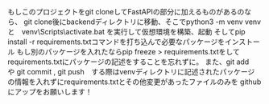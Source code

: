もしこのプロジェクトをgit cloneしてFastAPIの部分に加えるものがあるのなら、
git clone後にbackendディレクトリに移動、そこでpython3 -m venv venv と　venv\Scripts\activate.bat を実行して仮想環境を構築、起動
そしてpip install -r requirements.txtコマンドを打ち込んで必要なパッケージをインストール
もし別のパッケージを入れたならpip freeze > requirements.txtをしてrequirements.txtにパッケージの記述をすることを忘れずに。
また、git add　や git commit , git push　する際はvenvディレクトリに記述されたパッケージの情報を入れずにrequirements.txtとその他変更があったファイルのみを
githubにアップをお願いします！


